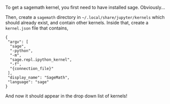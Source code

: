 To get a sagemath kernel, you first need to have installed sage. Obviously...

Then, create a `sagemath` directory in `~/.local/share/jupyter/kernels` which should already exist, and contain other kernels. Inside that, create a `kernel.json` file that contains,

```
{
 "argv": [
  "sage",
  "-python",
  "-m",
  "sage.repl.ipython_kernel",
  "-f",
  "{connection_file}"
 ],
 "display_name": "SageMath",
 "language": "sage"
}
```

And now it should appear in the drop down list of kernels!
